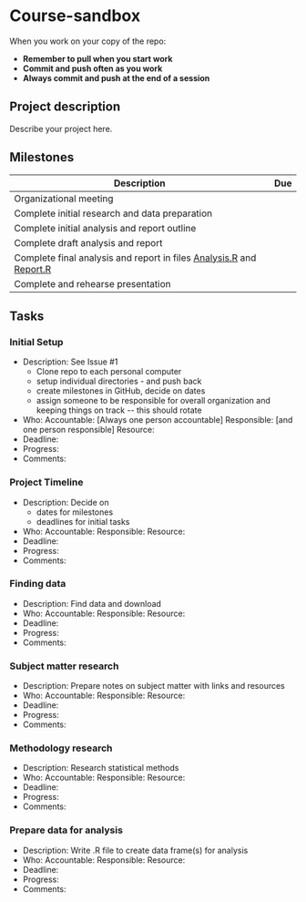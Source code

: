 # Course-sandbox

When you work on your copy of the repo:
- **Remember to pull when you start work**
- **Commit and push often as you work** 
- **Always commit and push at the end of a session** 

## Project description

Describe your project here.

## Milestones

| Description                                         | Due                   |
|-----------------------------------------------------|------------------------|
| Organizational meeting                              ||
| Complete initial research and data preparation      ||
| Complete initial analysis and report outline        ||
| Complete draft analysis and report                  ||
| Complete final analysis and report in files  [Analysis.R](Analysis.R) and [Report.R](Report.R)  ||
| Complete and rehearse presentation                 ||

## Tasks

### Initial Setup
- Description: See Issue #1
  - Clone repo to each personal computer
  - setup individual directories - and push back 
  - create milestones in GitHub, decide on dates
  - assign someone to be responsible for overall organization and keeping things on track -- this should rotate 
- Who: Accountable: [Always one person accountable]  Responsible: [and one person responsible] Resource:
- Deadline: 
- Progress:
- Comments: 

### Project Timeline
- Description: Decide on 
  - dates for milestones
  - deadlines for initial tasks
- Who: Accountable:   Responsible:  Resource:
- Deadline: 
- Progress:
- Comments: 

### Finding data
- Description: Find data and download
- Who: Accountable:   Responsible:  Resource:
- Deadline: 
- Progress:
- Comments: 

### Subject matter research
- Description: Prepare notes on subject matter with links and resources
- Who: Accountable:   Responsible:  Resource:
- Deadline: 
- Progress:
- Comments: 

### Methodology research
- Description: Research statistical methods 
- Who: Accountable:   Responsible:  Resource:
- Deadline: 
- Progress:
- Comments: 

### Prepare data for analysis
- Description: Write .R file to create data frame(s) for analysis 
- Who: Accountable:   Responsible:  Resource:
- Deadline: 
- Progress:
- Comments: 
